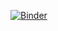 [![Binder](https://mybinder.org/badge_logo.svg)](https://mybinder.org/v2/gh/astropy-learn/tutorial--user-defined-model/HEAD)
